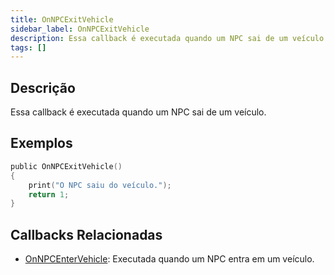 ```yaml
---
title: OnNPCExitVehicle
sidebar_label: OnNPCExitVehicle
description: Essa callback é executada quando um NPC sai de um veículo.
tags: []
---
```


## Descrição

Essa callback é executada quando um NPC sai de um veículo.


## Exemplos

```c
public OnNPCExitVehicle()
{
    print("O NPC saiu do veículo.");
    return 1;
}
```

## Callbacks Relacionadas

- [OnNPCEnterVehicle](../callbacks/OnNPCEnterVehicle): Executada quando um NPC entra em um veículo.
